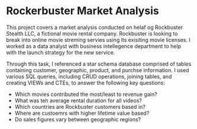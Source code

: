 # Rockerbuster Market Analysis
This project covers a market analysis conducted on helaf og Rockbuster Stealth LLC, a fictional movie rental company. Rockbuster is looking to break into online movie streming servies using its exisiting movie licenses. I worked as a data analyst with business intellegence department to help with the launch strategy for the new service. 

Through this task, I referenced a star schema database comprised of tables containing customer, geographic, product, and purchse information. I used various SQL queries, including CRUD operations, joining tables, and creating VIEWs and CTEs, to answer the following key questions:
- Which movies contributed the most/least to revenue gain?
- What was teh average rental duration for all videos?
- Which countries are Rockbuster customers based in?
- Where are custoemrs with higher lifetime value based?
- Do sales figures vary between geographic regions?
